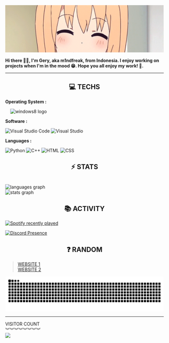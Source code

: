 <p align="center">
  <img src="hello.webp" alt="Hello" style="width: 100%; height: 150px; object-fit: cover; margin-top: 50px;">
</p>

**Hi there 👋🏻, I'm Gery, aka m1ndfreak, from Indonesia. I enjoy working on projects when I'm in the mood 😁. Hope you all enjoy my work! 🤗.**

---
<h2 align="center">
  💻 TECHS
</h2>

**Operating System :** 
<p align="left">
  <img width="12" />
  <img src="https://cdn.jsdelivr.net/gh/devicons/devicon/icons/windows8/windows8-original.svg" height="40" alt="windows8 logo"  />
</p>

**Software :** 
<p align="left">
  <img src="https://skillicons.dev/icons?i=vscode" alt="Visual Studio Code" width="30" height="40" /> 
  <img src="https://skillicons.dev/icons?i=visualstudio" alt="Visual Studio" width="30" height="40" />
</p>

**Languages :** 
<p align="left">
  <img src="https://skillicons.dev/icons?i=python" alt="Python" width="30" height="40" /> 
  <img src="https://skillicons.dev/icons?i=cpp" alt="C++" width="30" height="40" /> 
  <img src="https://skillicons.dev/icons?i=html" alt="HTML" width="30" height="40" /> 
  <img src="https://skillicons.dev/icons?i=css" alt="CSS" width="30" height="40" />
</p>

<h2 align="center">
  ⚡ STATS
</h2>

<br clear="both">

<div align="left">
  <img src="https://github-readme-stats.vercel.app/api/top-langs?username=m1ndfr&locale=en&hide_title=false&layout=compact&card_width=320&langs_count=5&theme=dracula&hide_border=false&order=2" height="150" alt="languages graph" /> <br>
  <img src="https://github-readme-stats.vercel.app/api?username=m1ndfr&hide_title=false&hide_rank=false&show_icons=true&include_all_commits=true&count_private=true&disable_animations=false&theme=dracula&locale=en&hide_border=false&order=1" height="150" alt="stats graph"  />
</div>

<h2 align="center">
  📚 ACTIVITY
</h2>

<div align="left">
  <a href="https://open.spotify.com/user/kdmapper.exe">
    <img src="https://spotify-recently-played-readme.vercel.app/api?user=2sqedz98t0t3e2vtbvo2646vs&unique={true|1|on|yes}" alt="Spotify recently played"  />
  </a>
</div>

[![Discord Presence](https://lanyard.cnrad.dev/api/746523440608968799)](https://discord.com/users/746523440608968799)

<h2 align="center">
  ❓ RANDOM
</h2>

> [WEBSITE 1](http://109.176.17.107:20082) </br>
> [WEBSITE 2](https://m1ndfr.github.io/m1ndfr-portofolio-website/)

<img src="https://raw.githubusercontent.com/m1ndfr/m1ndfr/output/snake.svg" alt="Snake animation" />

---
VISITOR COUNT</br>
︾︾︾︾︾︾︾︾
</br>
<img align="left" src="https://profile-counter.glitch.me/m1ndfr/count.svg?"/> 
